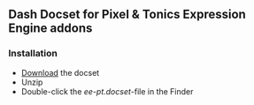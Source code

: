 ## Dash Docset for Pixel & Tonics Expression Engine addons

### Installation

- [Download](https://github.com/bilke/ee-pt-docset/archive/master.zip) the docset
- Unzip
- Double-click the *ee-pt.docset*-file in the Finder
